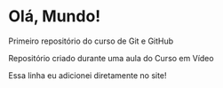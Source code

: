 # Olá, Mundo!
 Primeiro repositório do curso de Git e GitHub

 Repositório criado durante uma aula do Curso em Vídeo
 
 Essa linha eu adicionei diretamente no site!
